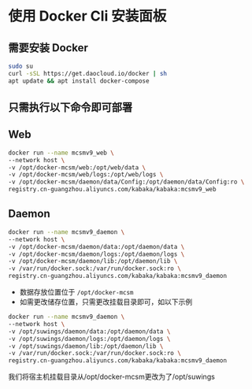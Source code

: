 # 使用 Docker Cli 安装面板

## 需要安装 Docker

```bash
sudo su
curl -sSL https://get.daocloud.io/docker | sh
apt update && apt install docker-compose
```
## 只需执行以下命令即可部署


## Web

```bash
docker run --name mcsmv9_web \
--network host \
-v /opt/docker-mcsm/web:/opt/web/data \
-v /opt/docker-mcsm/web/logs:/opt/web/logs \
-v /opt/docker-mcsm/daemon/data/Config:/opt/daemon/data/Config:ro \
registry.cn-guangzhou.aliyuncs.com/kabaka/kabaka:mcsmv9_web
```

## Daemon

```bash
docker run --name mcsmv9_daemon \
--network host \
-v /opt/docker-mcsm/daemon/data:/opt/daemon/data \
-v /opt/docker-mcsm/daemon/logs:/opt/daemon/logs \
-v /opt/docker-mcsm/daemon/lib:/opt/daemon/lib \
-v /var/run/docker.sock:/var/run/docker.sock:ro \
registry.cn-guangzhou.aliyuncs.com/kabaka/kabaka:mcsmv9_daemon
```

- 数据存放位置位于 `/opt/docker-mcsm`
- 如需更改储存位置，只需更改挂载目录即可，如以下示例

```bash
docker run --name mcsmv9_daemon \
--network host \
-v /opt/suwings/daemon/data:/opt/daemon/data \
-v /opt/suwings/daemon/logs:/opt/daemon/logs \
-v /opt/suwings/daemon/lib:/opt/daemon/lib \
-v /var/run/docker.sock:/var/run/docker.sock:ro \
registry.cn-guangzhou.aliyuncs.com/kabaka/kabaka:mcsmv9_daemon
```

我们将宿主机挂载目录从/opt/docker-mcsm更改为了/opt/suwings

